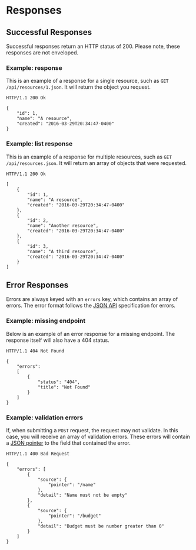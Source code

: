 # Responses

## Successful Responses

Successful responses return an HTTP status of 200. Please note, these responses are not enveloped.

### Example: response

This is an example of a response for a single resource, such as `GET /api/resources/1.json`. It will return the object
you request.

```
HTTP/1.1 200 Ok

{
    "id": 1,
    "name": "A resource",
    "created": "2016-03-29T20:34:47-0400"
}
```

### Example: list response

This is an example of a response for multiple resources, such as `GET /api/resources.json`. It will return an array of
objects that were requested.


```
HTTP/1.1 200 Ok

[
    {
        "id": 1,
        "name": "A resource",
        "created": "2016-03-29T20:34:47-0400"
    },
    {
        "id": 2,
        "name": "Another resource",
        "created": "2016-03-29T20:34:47-0400"
    },
    {
        "id": 3,
        "name": "A third resource",
        "created": "2016-03-29T20:34:47-0400"
    }
]
```

## Error Responses

Errors are always keyed with an `errors` key, which contains an array of errors. The error format follows the [JSON API][1]
specification for errors.

### Example: missing endpoint

Below is an example of an error response for a missing endpoint. The response itself will also have a 404 status.

```
HTTP/1.1 404 Not Found

{
    "errors":
    [
        {
            "status": "404",
            "title": "Not Found"
        }
    ]
}
```

### Example: validation errors

If, when submitting a `POST` request, the request may not validate. In this case, you will receive an array of validation
errors. These errors will contain a [JSON pointer][2] to the field that contained the error.

```
HTTP/1.1 400 Bad Request

{
    "errors": [
        {
            "source": { 
                "pointer": "/name" 
            },
            "detail": "Name must not be empty"
        },
        {
            "source": { 
                "pointer": "/budget" 
            },
            "detail": "Budget must be number greater than 0"
        }
    ]
}
```

[1]: http://jsonapi.org/format/#error-objects
[2]: https://tools.ietf.org/html/rfc6901

